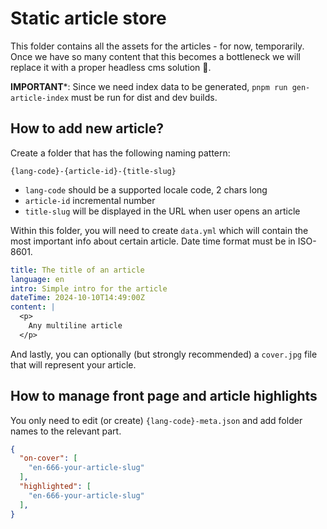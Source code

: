 # Static article store

This folder contains all the assets for the articles - for now, temporarily. Once we have so many content that this becomes a bottleneck we will replace it with a proper headless cms solution 🤷.

**IMPORTANT***: Since we need index data to be generated, `pnpm run gen-article-index` must be run for dist and dev builds.

## How to add new article?

Create a folder that has the following naming pattern:

`{lang-code}-{article-id}-{title-slug}`

- `lang-code` should be a supported locale code, 2 chars long
- `article-id` incremental number
- `title-slug` will be displayed in the URL when user opens an article

Within this folder, you will need to create `data.yml` which will contain the most important info about certain article. Date time format must be in ISO-8601.

```yaml
title: The title of an article
language: en
intro: Simple intro for the article
dateTime: 2024-10-10T14:49:00Z
content: |
  <p>
    Any multiline article
  </p>
```

And lastly, you can optionally (but strongly recommended) a `cover.jpg` file that will represent your article.

## How to manage front page and article highlights

You only need to edit (or create) `{lang-code}-meta.json` and add folder names to the relevant part.

```json
{
  "on-cover": [
    "en-666-your-article-slug"
  ],
  "highlighted": [
    "en-666-your-article-slug"
  ],
}
```
